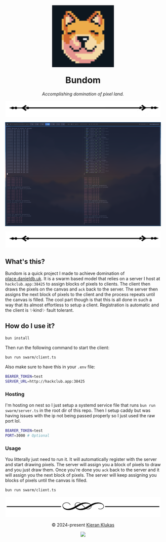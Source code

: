 <h1 align="center">
    <img src="https://raw.githubusercontent.com/taciturnaxolotl/bundom/master/corgi.png" width="200" alt="Logo"/><br/>
    <img src="https://raw.githubusercontent.com/taciturnaxolotl/carriage/master/.github/images/transparent.png" height="45" width="0px"/>
    Bundom
    <img src="https://raw.githubusercontent.com/taciturnaxolotl/carriage/master/.github/images/transparent.png" height="30" width="0px"/>
</h1>

<p align="center">
    <i>Accomplishing domination of pixel land.</i>
</p>

<p align="center">
	<img src="https://raw.githubusercontent.com/taciturnaxolotl/carriage/master/.github/images/line-break-thin.svg" />
</p>

<p align="center">
	<img src="https://raw.githubusercontent.com/taciturnaxolotl/bundom/master/running.png" />
</p>

<p align="center">
	<img src="https://raw.githubusercontent.com/taciturnaxolotl/carriage/master/.github/images/line-break-thin.svg" />
</p>

## What's this?

Bundom is a quick project I made to achieve domination of [place.danieldb.uk](https://place.danieldb.uk/). It is a swarm based model that relies on a server I host at `hackclub.app:38425` to assign blocks of pixels to clients. The client then draws the pixels on the canvas and `ack` back to the server. The server then assigns the next block of pixels to the client and the process repeats until the canvas is filled. The cool part though is that this is all done in such a way that its almost effortless to setup a client. Registration is automatic and the client is ✨kind✨ fault tolerant.

## How do I use it?

```bash
bun install
```

Then run the following command to start the client:

```bash
bun run swarm/client.ts
```

Also make sure to have this in your `.env` file:

```bash
BEARER_TOKEN=test
SERVER_URL=http://hackclub.app:38425
```

### Hosting

I'm hosting on nest so I just setup a systemd service file that runs `bun run swarm/server.ts` in the root dir of this repo. Then I setup caddy but was having issues with the ip not being passed properly so I just used the raw port lol.

```bash
BEARER_TOKEN=test
PORT=3000 # Optional
```

### Usage

You litterally just need to run it. It will automatically register with the server and start drawing pixels. The server will assign you a block of pixels to draw and you just draw them. Once you're done you `ack` back to the server and it will assign you the next block of pixels. The server will keep assigning you blocks of pixels until the canvas is filled.

```bash
bun run swarm/client.ts
```

<p align="center">
	<img src="https://raw.githubusercontent.com/taciturnaxolotl/carriage/master/.github/images/line-break.svg" />
</p>

<p align="center">
	&copy 2024-present <a href="https://github.com/taciturnaxolotl">Kieran Klukas</a>
</p>

<p align="center">
	<a href="https://github.com/taciturnaxolotl/bundom/blob/master/LICENSE.md"><img src="https://img.shields.io/static/v1.svg?style=for-the-badge&label=License&message=MIT&logoColor=d9e0ee&colorA=363a4f&colorB=b7bdf8"/></a>
</p>

